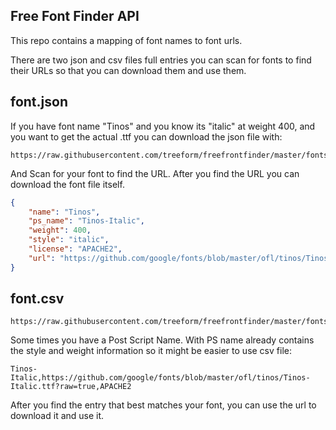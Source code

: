 ## Free Font Finder API

This repo contains a mapping of font names to font urls.

There are two json and csv files full entries you can scan for fonts to
find their URLs so that you can download them and use them.

## font.json

If you have font name "Tinos" and you know its "italic" at weight 400, and you
want to get the actual .ttf you can download the json file with:

```
https://raw.githubusercontent.com/treeform/freefrontfinder/master/fonts.json
```

And Scan for your font to find the URL. After you find the URL you can download
the font file itself.


```json
{
    "name": "Tinos",
    "ps_name": "Tinos-Italic",
    "weight": 400,
    "style": "italic",
    "license": "APACHE2",
    "url": "https://github.com/google/fonts/blob/master/ofl/tinos/Tinos-Italic.ttf?raw=true"
}
```

## font.csv

```
https://raw.githubusercontent.com/treeform/freefrontfinder/master/fonts.csv
```

Some times you have a Post Script Name. With PS name already contains the style
and weight information so it might be easier to use csv file:

```
Tinos-Italic,https://github.com/google/fonts/blob/master/ofl/tinos/Tinos-Italic.ttf?raw=true,APACHE2
```

After you find the entry that best matches your font, you can use the url to
download it and use it.

